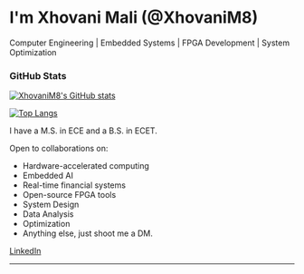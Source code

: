 # I'm Xhovani Mali (@XhovaniM8)
Computer Engineering | Embedded Systems | FPGA Development | System Optimization

### GitHub Stats

[![XhovaniM8's GitHub stats](https://github-readme-stats.vercel.app/api?username=XhovaniM8)](https://github.com/anuraghazra/github-readme-stats)

[![Top Langs](https://github-readme-stats.vercel.app/api/top-langs/?username=XhovaniM8)](https://github.com/anuraghazra/github-readme-stats)

I have a M.S. in ECE and a B.S. in ECET.

Open to collaborations on:
- Hardware-accelerated computing
- Embedded AI
- Real-time financial systems
- Open-source FPGA tools
- System Design
- Data Analysis
- Optimization
- Anything else, just shoot me a DM. 

[LinkedIn](https://www.linkedin.com/in/xhovanimali/)

---

<!---
XhovaniM8/XhovaniM8 is a ✨ special ✨ repository because its `README.md` (this file) appears on your GitHub profile.
You can click the Preview link to take a look at your changes.
--->
